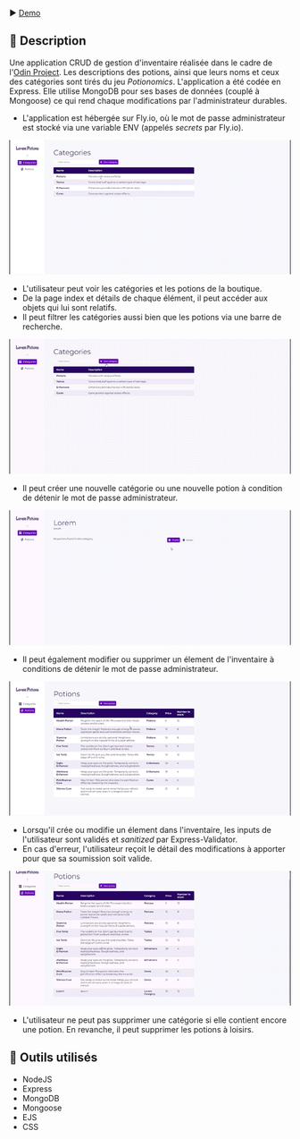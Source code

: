 ▶️ [Demo](https://lorem-potions.fly.dev/categories)

## 📄 Description
Une application CRUD de gestion d'inventaire réalisée dans le cadre de l'[Odin Project](https://www.theodinproject.com/lessons/nodejs-inventory-application). Les descriptions des potions, ainsi que leurs noms et ceux des catégories sont tirés du jeu *Potionomics*. L'application a été codée en Express. Elle utilise MongoDB pour ses bases de données (couplé à Mongoose) ce qui rend chaque modifications par l'administrateur durables. 


- L'application est hébergée sur Fly.io, où le mot de passe administrateur est stocké via une variable ENV (appelés *secrets* par Fly.io). 

![Gif of the application](potions1.gif)
- L'utilisateur peut voir les catégories et les potions de la boutique. 
- De la page index et détails de chaque élément, il peut accéder aux objets qui lui sont relatifs.
- Il peut filtrer les catégories aussi bien que les potions via une barre de recherche.

![Gif of the application](potions2.gif)
- Il peut créer une nouvelle catégorie ou une nouvelle potion à condition de détenir le mot de passe administrateur.

![Gif of the application](potions3.gif)
- Il peut également modifier ou supprimer un élement de l'inventaire à conditions de détenir le mot de passe administrateur.

![Gif of the application](potions4.gif)
- Lorsqu'il crée ou modifie un élement dans l'inventaire, les inputs de l'utilisateur sont validés et *sanitized* par Express-Validator.
- En cas d'erreur, l'utilisateur reçoit le détail des modifications à apporter pour que sa soumission soit valide.

![Gif of the application](potions5.gif)
- L'utilisateur ne peut pas supprimer une catégorie si elle contient encore une potion. En revanche, il peut supprimer les potions à loisirs.


## 🔨 Outils utilisés
- NodeJS
- Express
- MongoDB
- Mongoose
- EJS
- CSS